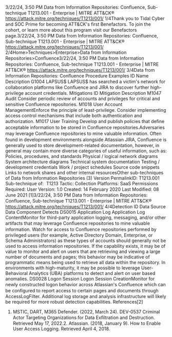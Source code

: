 3/22/24, 3:50 PM Data from Information Repositories: Conﬂuence, Sub-technique T1213.001 - Enterprise | MITRE ATT&CK®
https://attack.mitre.org/techniques/T1213/001/ 1/4Thank you to Tidal Cyber and SOC Prime for becoming ATT&CK's ﬁrst Benefactors. To join the cohort, or learn more about this program visit our
Benefactors page.3/22/24, 3:50 PM Data from Information Repositories: Conﬂuence, Sub-technique T1213.001 - Enterprise | MITRE ATT&CK®
https://attack.mitre.org/techniques/T1213/001/ 2/4Home>Techniques>Enterprise>Data from Information Repositories>Conﬂuence3/22/24, 3:50 PM Data from Information Repositories: Conﬂuence, Sub-technique T1213.001 - Enterprise | MITRE ATT&CK®
https://attack.mitre.org/techniques/T1213/001/ 3/4Data from Information Repositories: Conﬂuence
Procedure Examples
ID Name Description
G1004 LAPSUS$ LAPSUS$ has searched a victim's network for collaboration platforms like Conﬂuence and JIRA to discover
further high-privilege account credentials.
Mitigations
ID Mitigation Description
M1047 Audit Consider periodic review of accounts and privileges for critical and sensitive Conﬂuence
repositories.
M1018 User Account
ManagementEnforce the principle of least-privilege. Consider implementing access control mechanisms that
include both authentication and authorization.
M1017 User Training Develop and publish policies that deﬁne acceptable information to be stored in Conﬂuence
repositories.Adversaries may leverage Conﬂuence repositories to mine valuable information. Often found in development environments alongside
Atlassian JIRA, Conﬂuence is generally used to store development-related documentation, however, in general may contain more diverse
categories of useful information, such as:
Policies, procedures, and standards
Physical / logical network diagrams
System architecture diagrams
Technical system documentation
Testing / development credentials
Work / project schedules
Source code snippets
Links to network shares and other internal resourcesOther sub-techniques of Data from Information Repositories (3)
Version PermalinkID: T1213.001
Sub-technique of:  T1213
 
Tactic: Collection
 
Platforms: SaaS
 
Permissions Required: User
Version: 1.0
Created: 14 February 2020
Last Modiﬁed: 08 June 2021
[1]3/22/24, 3:50 PM Data from Information Repositories: Conﬂuence, Sub-technique T1213.001 - Enterprise | MITRE ATT&CK®
https://attack.mitre.org/techniques/T1213/001/ 4/4Detection
ID Data Source Data Component Detects
DS0015 Application Log Application
Log ContentMonitor for third-party application logging, messaging, and/or other artifacts that may
leverage Conﬂuence repositories to mine valuable information. Watch for access to
Conﬂuence repositories performed by privileged users (for example, Active Directory
Domain, Enterprise, or Schema Administrators) as these types of accounts should
generally not be used to access information repositories. If the capability exists, it may
be of value to monitor and alert on users that are retrieving and viewing a large number
of documents and pages; this behavior may be indicative of programmatic means being
used to retrieve all data within the repository. In environments with high-maturity, it may
be possible to leverage User-Behavioral Analytics (UBA) platforms to detect and alert on
user based anomalies.
DS0028 Logon Session Logon Session
CreationMonitor for newly constructed logon behavior across Atlassian's Conﬂuence which can
be conﬁgured to report access to certain pages and documents through AccessLogFilter.
 Additional log storage and analysis infrastructure will likely be required for more
robust detection capabilities.
References[2]
1. MSTIC, DART, M365 Defender. (2022, March 24). DEV-0537
Criminal Actor Targeting Organizations for Data Exﬁltration
and Destruction. Retrieved May 17, 2022.2. Atlassian. (2018, January 9). How to Enable User Access
Logging. Retrieved April 4, 2018.